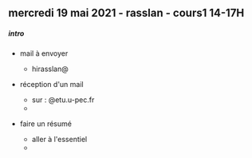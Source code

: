 ## mercredi 19 mai 2021 - rasslan - cours1 14-17H

##### intro 
 - mail à envoyer 
     - hirasslan@

-  réception d'un mail 
    - sur : @etu.u-pec.fr
    - 

-  faire un résumé
    - aller à l'essentiel
    - 